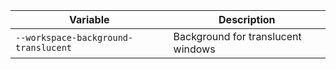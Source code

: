 
| Variable                             | Description                        |
| ------------------------------------ | ---------------------------------- |
| `--workspace-background-translucent` | Background for translucent windows | 
